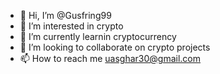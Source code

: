 - 👋 Hi, I’m @Gusfring99
- 👀 I’m interested in crypto
- 🌱 I’m currently learnin cryptocurrency
- 💞️ I’m looking to collaborate on crypto projects
- 📫 How to reach me uasghar30@gmail.com

<!---
Gusfring99/Gusfring99 is a ✨ special ✨ repository because its `README.md` (this file) appears on your GitHub profile.
You can click the Preview link to take a look at your changes.
--->
